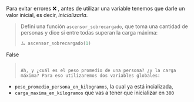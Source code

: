 Para evitar errores :x: , antes de utilizar una variable tenemos que darle un valor inicial, es decir, _inicializarla_. 

> Definí una función `ascensor_sobrecargado`, que toma una cantidad de personas y dice si entre todas superan la carga máxima:
>
> ```python
> ム ascensor_sobrecargado(1)
False
> ```
>
> Ah, y ¿cuál es el peso promedio de una persona? ¿y la carga máxima? Para eso utilizaremos dos variables globales:
>
* `peso_promedio_persona_en_kilogramos`, la cual ya está incializada,
* `carga_maxima_en_kilogramos` que vas a tener que inicializar en `300` 